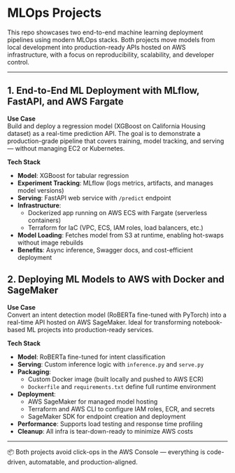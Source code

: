# MLOps Projects

This repo showcases two end-to-end machine learning deployment pipelines using modern MLOps stacks. Both projects move models from local development into production-ready APIs hosted on AWS infrastructure, with a focus on reproducibility, scalability, and developer control.

---

## 1. End-to-End ML Deployment with MLflow, FastAPI, and AWS Fargate

**Use Case**  
Build and deploy a regression model (XGBoost on California Housing dataset) as a real-time prediction API. The goal is to demonstrate a production-grade pipeline that covers training, model tracking, and serving — without managing EC2 or Kubernetes.

**Tech Stack**  
- **Model**: XGBoost for tabular regression  
- **Experiment Tracking**: MLflow (logs metrics, artifacts, and manages model versions)  
- **Serving**: FastAPI web service with `/predict` endpoint  
- **Infrastructure**:  
  - Dockerized app running on AWS ECS with Fargate (serverless containers)  
  - Terraform for IaC (VPC, ECS, IAM roles, load balancers, etc.)  
- **Model Loading**: Fetches model from S3 at runtime, enabling hot-swaps without image rebuilds  
- **Benefits**: Async inference, Swagger docs, and cost-efficient deployment



## 2. Deploying ML Models to AWS with Docker and SageMaker

**Use Case**  
Convert an intent detection model (RoBERTa fine-tuned with PyTorch) into a real-time API hosted on AWS SageMaker. Ideal for transforming notebook-based ML projects into production-ready services.

**Tech Stack**  
- **Model**: RoBERTa fine-tuned for intent classification  
- **Serving**: Custom inference logic with `inference.py` and `serve.py`  
- **Packaging**:  
  - Custom Docker image (built locally and pushed to AWS ECR)  
  - `Dockerfile` and `requirements.txt` define full runtime environment  
- **Deployment**:  
  - AWS SageMaker for managed model hosting  
  - Terraform and AWS CLI to configure IAM roles, ECR, and secrets  
  - SageMaker SDK for endpoint creation and deployment  
- **Performance**: Supports load testing and response time profiling  
- **Cleanup**: All infra is tear-down-ready to minimize AWS costs

---

📦 Both projects avoid click-ops in the AWS Console — everything is code-driven, automatable, and production-aligned.
